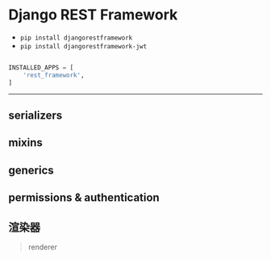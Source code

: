 # Django REST Framework


- `pip install djangorestframework`
- `pip install djangorestframework-jwt`


```py

INSTALLED_APPS = [
    'rest_framework',
]

```



---


## serializers


## mixins


## generics



## permissions & authentication



## 渲染器
> renderer